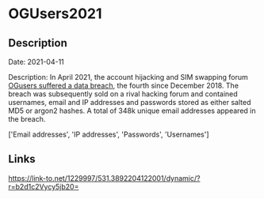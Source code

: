 # OGUsers2021

## Description

Date: 2021-04-11

Description:
In April 2021, the account hijacking and SIM swapping forum <a href="https://www.bleepingcomputer.com/news/security/fourth-times-a-charm-ogusers-hacking-forum-hacked-again/" target="_blank" rel="noopener">OGusers suffered a data breach</a>, the fourth since December 2018. The breach was subsequently sold on a rival hacking forum and contained usernames, email and IP addresses and passwords stored as either salted MD5 or argon2 hashes. A total of 348k unique email addresses appeared in the breach.


['Email addresses', 'IP addresses', 'Passwords', 'Usernames']

## Links

https://link-to.net/1229997/531.3892204122001/dynamic/?r=b2d1c2Vycy5jb20=